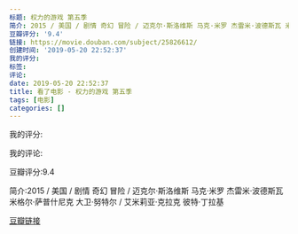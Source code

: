 ```yaml
---
标题: 权力的游戏 第五季
简介: 2015 / 美国 / 剧情 奇幻 冒险 / 迈克尔·斯洛维斯 马克·米罗 杰雷米·波德斯瓦 米格尔·萨普什尼克 大卫·努特尔 / 艾米莉亚·克拉克 彼特·丁拉基
豆瓣评分: '9.4'
链接: https://movie.douban.com/subject/25826612/
创建时间: '2019-05-20 22:52:37'
我的评分:
标签:
评论:
date: 2019-05-20 22:52:37
title: 看了电影 - 权力的游戏 第五季
tags: [电影]
categories: []
---
```


我的评分:

我的评论:

豆瓣评分:9.4

简介:2015 / 美国 / 剧情 奇幻 冒险 / 迈克尔·斯洛维斯 马克·米罗 杰雷米·波德斯瓦 米格尔·萨普什尼克 大卫·努特尔 / 艾米莉亚·克拉克 彼特·丁拉基

[豆瓣链接](https://movie.douban.com/subject/25826612/)

